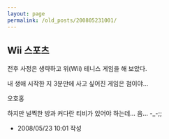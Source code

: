```yaml
---
layout: page
permalink: /old_posts/200805231001/
---
```


## Wii 스포츠

전후 사정은 생략하고 위(Wii) 테니스 게임을 해 보았다.

















내 생애 시작한 지 3분만에 사고 싶어진 게임은 첨이야...

오호홍

하지만 널찍한 방과 커다란 티비가 있어야 하는데... 음... -_-;;





- 2008/05/23 10:01 작성